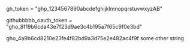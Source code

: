 
gh_token = "ghp_1234567890abcdefghijklmnopqrstuvwxyzAB"

githubbbbb_oauth_token = "gho_8f19b6cda43e7f23d9ae3c4b195a7f65c9f0e3bd"

gho_4a9b6cd8210e23fe4f82bd9a3d75e2e482ac4f9f
some other string